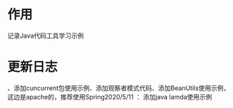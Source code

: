 # 作用
记录Java代码工具学习示例

# 更新日志

、添加cuncurrent包使用示例、添加观察者模式代码、添加BeanUtils使用示例，这边是apache的，推荐使用Spring2020/5/11 ： 添加java lamda使用示例